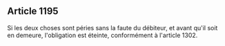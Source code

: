 Article 1195
----
Si les deux choses sont péries sans la faute du débiteur, et avant qu'il soit en
demeure, l'obligation est éteinte, conformément à l'article 1302.
